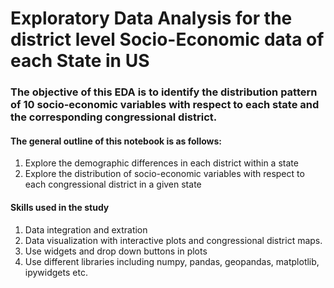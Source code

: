 # Exploratory Data Analysis for the district level Socio-Economic data of each State in US

### The objective of this EDA is to identify the distribution pattern of 10 socio-economic variables with respect to each state and the corresponding congressional district.

#### The general outline of this notebook is as follows:
1. Explore the demographic differences in each district within a state
2. Explore the distribution of socio-economic variables with respect to each congressional district in a given state

#### Skills used in the study
1. Data integration and extration 
2. Data visualization with interactive plots and congressional district maps.
3. Use widgets and drop down buttons in plots
4. Use different libraries including numpy, pandas, geopandas, matplotlib, ipywidgets etc.
